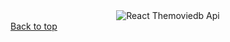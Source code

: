 <div align="center" id="top"> 
  <img src="./.github/app.gif" alt="React Themoviedb Api" />
</div> 
<a href="#top">Back to top</a>
